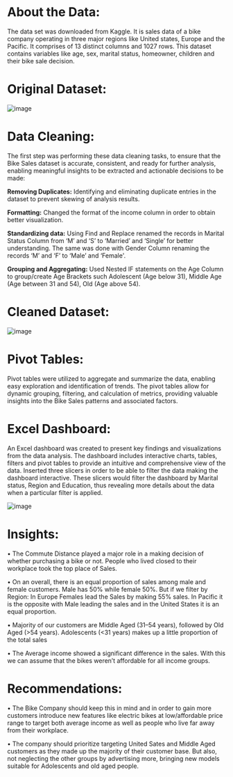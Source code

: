# About the Data:
The data set was downloaded from Kaggle. It is sales data of a bike company operating in three major regions like United states, Europe and the Pacific. It comprises of 13 distinct columns and 1027 rows. This dataset contains variables like age, sex, marital status, homeowner, children and their bike sale decision.

# Original Dataset:
![image](https://github.com/Anitha-Mogili/Bike-Sales-Excel-Dashboard-Data-Analysis/assets/64921654/852fdf0a-e7c1-4419-b3b4-e639c96b51af)


# Data Cleaning:
The first step was performing these data cleaning tasks, to ensure that the Bike Sales dataset is accurate, consistent, and ready for further analysis, enabling meaningful insights to be extracted and actionable decisions to be made:

**Removing Duplicates:** Identifying and eliminating duplicate entries in the dataset to prevent skewing of analysis results.

**Formatting:** Changed the format of the income column in order to obtain better visualization.

**Standardizing data:** Using Find and Replace renamed the records in Marital Status Column from ‘M’ and ‘S’ to ‘Married’ and ‘Single’ for better understanding. The same was done with Gender Column renaming the records ‘M’ and ‘F’ to ‘Male’ and ‘Female'.

**Grouping and Aggregating:** Used Nested IF statements on the Age Column to group/create Age Brackets such Adolescent (Age below 31), Middle Age (Age between 31 and 54), Old (Age above 54).

# Cleaned Dataset:
![image](https://github.com/Anitha-Mogili/Bike-Sales-Excel-Dashboard-Data-Analysis/assets/64921654/afbf581d-3155-4e47-af48-c519867d4008)


# Pivot Tables:
Pivot tables were utilized to aggregate and summarize the data, enabling easy exploration and identification of trends. The pivot tables allow for dynamic grouping, filtering, and calculation of metrics, providing valuable insights into the Bike Sales patterns and associated factors.

# Excel Dashboard:
An Excel dashboard was created to present key findings and visualizations from the data analysis. The dashboard includes interactive charts, tables, filters and pivot tables to provide an intuitive and comprehensive view of the data.
Inserted three slicers in order to be able to filter the data making the dashboard interactive. These slicers would filter the dashboard by Marital status, Region and Education, thus revealing more details about the data when a particular filter is applied.

 ![image](https://github.com/Anitha-Mogili/Bike-Sales-Excel-Dashboard-Data-Analysis/assets/64921654/b32cc723-bfc2-478d-8359-d6adb130b4c1)


# Insights:
•	The Commute Distance played a major role in a making decision of whether purchasing a bike or not. People who lived closed to their workplace took the top place of Sales. 

•	On an overall, there is an equal proportion of sales among male and female customers. Male has 50% while female 50%. But if we filter by Region: In Europe Females lead the Sales by making 55% sales. In Pacific it is the opposite with Male leading the sales and in the United States it is an equal proportion.

•	Majority of our customers are Middle Aged (31–54 years), followed by Old Aged (>54 years). Adolescents (<31 years) makes up a little proportion of the total sales

•	The Average income showed a significant difference in the sales. With this we can assume that the bikes weren’t affordable for all income groups.

# Recommendations:
•	The Bike Company should keep this in mind and in order to gain more customers introduce new features like electric bikes at low/affordable price range to target both average income as well as people who live far away from their workplace.

•	The company should prioritize targeting United Sates and Middle Aged customers as they made up the majority of their customer base. But also, not neglecting the other groups by advertising more, bringing new models suitable for Adolescents and old aged people.
